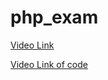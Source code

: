 # php_exam

<a href = "https://drive.google.com/file/d/1O4t0cYxYab6BXkTH_unH-Hh3JodO2lm6/view?usp=sharing"> Video Link </a>

<a href = "https://drive.google.com/file/d/1ip0eIXRlzL_rQNezpRlh0vMVIf3ea6rK/view?usp=sharing"> Video Link of code </a>
